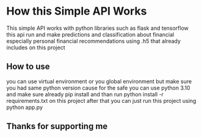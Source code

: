 # How this Simple API Works

This simple API works with python libraries such as flask and tensorflow
this api run and make predictions and classification about financial especially personal financial recommendations
using .h5 that already includes on this project

## How to use

you can use virtual environment or you global environment but make sure you had same python version cause for the safe you can use python 3.10 and make sure already pip install and than run python install -r requirements.txt on this project after that you can just run this project using python app.py

## Thanks for supporting me
